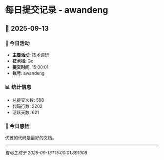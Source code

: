 # 每日提交记录 - awandeng

## 📅 2025-09-13

### 🎯 今日活动
- **主要活动**: 技术调研
- **技术栈**: Go
- **提交时间**: 15:00:01
- **账号**: awandeng

### 📊 统计信息
- 总提交次数: 598
- 代码行数: 2202
- 活跃天数: 621

### 💭 今日感悟
优雅的代码是最好的文档。

---
*自动生成于 2025-09-13T15:00:01.891908*
